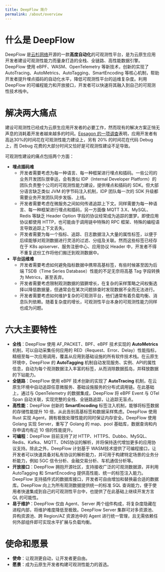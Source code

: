 ```yaml
---
title: DeepFlow 简介
permalink: /about/overview
---
```


# 什么是 DeepFlow

DeepFlow 是[云杉网络](https://yunshan.net)开源的一款**高度自动化**的可观测性平台，是为云原生应用开发者建设可观测性能力而量身打造的全栈、全链路、高性能数据引擎。DeepFlow 使用 eBPF、WASM、OpenTelemetry 等新技术，创新的实现了 AutoTracing、AutoMetrics、AutoTagging、SmartEncoding 等核心机制，帮助开发者提升埋点插码的自动化水平，降低可观测性平台的运维复杂度。利用 DeepFlow 的可编程能力和开放接口，开发者可以快速将其融入到自己的可观测性技术栈中。

# 解决两大痛点

建设可观测性已经成为云原生应用开发者的必要工作，然而现有的解决方案正悄无声息的消耗着开发者越来越多的时间。[Epsagon 的一项调查](https://thenewstack.io/observability-takes-too-much-developer-time-so-automate-it/)表明，应用开发者有高达30%的时间花在可观测性能力建设上，另有 20% 的时间花在代码 Debug 上，而 Debug 花费的大部分时间又恰好是可观测性建设不足导致。

可观测性建设的痛点包括两个方面：
- **埋点插码难**
  - 开发者需要考虑为每一种语言、每一种框架进行埋点和插码。一些公司的业务开发团队很幸运，会有类似 IDP（Internal Developer Platform）的团队负责整个公司的可观测性能力建设，提供埋点和插码的 SDK。但大部分语言缺乏类似 JVM 的字节码注入机制，IDP 团队每一次的 SDK 升级都需要业务开发团队同步发版、上线。
  - 开发者需要考虑在微服务之间如何传递追踪上下文。同样需要为每一种语言、每一种框架进行埋点和插码，另一方面像 MQTT 3.X、MySQL、Redis 等缺乏 Header Option 字段的协议经常成为追踪的噩梦。即使应用协议都使用 HTTP，也可能由于调用链中特殊的 RPC 框架、特殊的编程语言导致追踪上下文丢失。
  - 开发者需要为每一个指标、追踪、日志数据注入大量的属性标签，以便于后续能够对观测数据进行灵活的过滤、分组及关联。然而这些标签已经存在于 K8s apiserver、服务注册中心、应用协议 Header 中，开发者不得不重复这份工作将他们搬迁到观测数据中。
- **平台运维难**
  - 开发者需要考虑如何避免指标数据中携带高基标签，有些时候甚至因为后端 TSDB（Time Series Database）性能的不足无奈将高基 Tag 字段转换为 Metrics，甚至丢弃。
  - 开发者需要考虑限制观测数据的猖獗增长，在复杂的采样策略之间权衡选择以降低数据量，但通常会在某次问题排查时发现数据不全而无法进行。
  - 开发者需要考虑如何维护复杂的可观测平台，他们通常有着负载均衡、消息队列依赖。随着复杂度的增长，可观测性平台本身的可观测性能力同样也成为问题。

# 六大主要特性

- **全栈**：DeepFlow 使用 AF\_PACKET、BPF、eBPF 技术实现的 **AutoMetrics** 机制，可以自动采集任何应用的 RED（Request、Error、Delay）性能指标，精细至每一次应用调用，覆盖从应用到基础设施的所有软件技术栈。在云原生环境中，DeepFlow 的 **AutoTagging** 机制自动发现服务、实例、API的属性信息，自动为每个观测数据注入丰富的标签，从而消除数据孤岛，并释放数据的下钻能力。
- **全链路**：DeepFlow 使用 eBPF 技术创新的实现了 **AutoTracing** 机制，在云原生环境中自动追踪任意微服务、基础设施服务的分布式调用链。在此基础上，通过与 OpenTelemetry 的数据集成，DeepFlow 将 eBPF Event 与 OTel Span 自动关联，实现完整的全栈、全链路追踪，让追踪无盲点。
- **高性能**：DeepFlow 创新的 **SmartEncoding** 标签注入机制，能够将标签数据的存储性能提升 10 倍，从此告别高基标签和数据采样焦虑。DeepFlow 使用 Rust 实现 Agent，拥有极致处理性能的同时保证内存安全。DeepFlow 使用 Golang 实现 Server，重写了 Golang 的 map、pool 基础库，数据查询和内存申请均有近 10 倍的性能提升。
- **可编程**：DeepFlow 目前支持了对 HTTP、HTTPS、Dubbo、MySQL、Redis、Kafka、MQTT、DNS协议的解析，并将保持迭代增加更多的应用协议支持。除此之外，DeepFlow 计划基于 WASM技术提供了可编程接口，让开发者可以快速具备对私有协议的解析能力，并可用于构建特定场景的业务分析能力，例如 5GC 信令分析、金融交易分析、车机通信分析等。
- **开放接口**：DeepFlow 拥抱开源社区，支持接收广泛的可观测数据源，并利用 AutoTagging 和 SmartEncoding 提供高性能、统一的标签注入能力。DeepFlow 支持插件式的数据库接口，开发者可自由增加和替换最合适的数据库。DeepFlow 向上为所有观测数据提供统一的标准 SQL 查询能力，便于使用者快速集成到自己的可观测性平台中，也提供了在此基础上继续开发方言 QL 的可能性。
- **易于维护**：DeepFlow 仅由 Agent、Server 两个组件构成，将复杂度隐藏在进程内部，将维护难度降低至极致。DeepFlow Server 集群可对多资源池、异构资源池、跨 Region/AZ 资源池中的 Agent 进行统一管理，且无需依赖任何外部组件即可实现水平扩展与负载均衡。

# 使命和愿景

- **使命**：让观测更自动，让开发者更自由。
- **愿景**：成为云原生开发者构建可观测性能力的首选。
